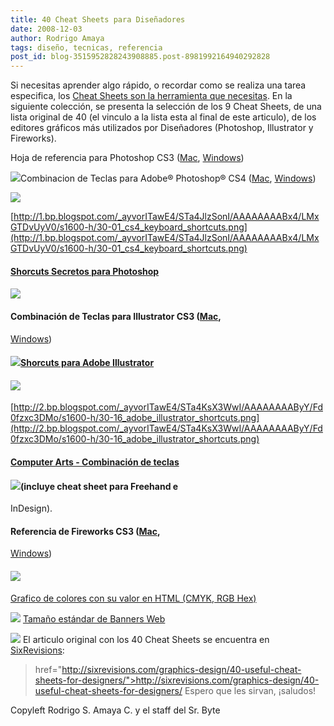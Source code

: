 ```yaml
---
title: 40 Cheat Sheets para Diseñadores
date: 2008-12-03
author: Rodrigo Amaya
tags: diseño, tecnicas, referencia
post_id: blog-3515952828243908885.post-8981992164940292828
---
```


Si necesitas aprender algo rápido, o recordar como se realiza una tarea especifica, los [Cheat Sheets son la herramienta que necesitas](http://www.srbyte.com/2008/12/qu-es-un-cheatsheet.html). En la siguiente colección, se presenta la selección de los 9 Cheat Sheets, de una lista original de 40 (el vinculo a la lista esta al final de este articulo), de los editores gráficos más utilizados por Diseñadores (Photoshop, Illustrator y Fireworks).

Hoja de referencia para Photoshop CS3 ([Mac](http://www.customguide.com/pdf/photoshopmac-quick-reference-cs3.pdf), [Windows](http://www.customguide.com/pdf/photoshop-quick-reference-cs3.pdf))

[![](http://1.bp.blogspot.com/_ayvorITawE4/STa4KCyQpFI/AAAAAAAAByA/_D5_Q-vT7Jc/s320/30-02_quick_reference_card.png)](http://1.bp.blogspot.com/_ayvorITawE4/STa4KCyQpFI/AAAAAAAAByA/_D5_Q-vT7Jc/s1600-h/30-02_quick_reference_card.png)Combinacion de Teclas para Adobe® Photoshop® CS4 ([Mac](http://morris-photographics.com/photoshop/shortcuts/downloads/PSCS4_Keyboard_Shortcuts_Mac.pdf), [Windows](http://morris-photographics.com/photoshop/shortcuts/downloads/PSCS4_Keyboard_Shortcuts_PC.pdf))

![](http://1.bp.blogspot.com/_ayvorITawE4/STa4JlzSonI/AAAAAAAABx4/LMxGTDvUyV0/s320/30-01_cs4_keyboard_shortcuts.png)

[http://1.bp.blogspot.com/_ayvorITawE4/STa4JlzSonI/AAAAAAAABx4/LMxGTDvUyV0/s1600-h/30-01_cs4_keyboard_shortcuts.png](http://1.bp.blogspot.com/_ayvorITawE4/STa4JlzSonI/AAAAAAAABx4/LMxGTDvUyV0/s1600-h/30-01_cs4_keyboard_shortcuts.png)

#### [Shorcuts Secretos para Photoshop](http://www.webdesignerwall.com/tutorials/photoshop-secret-shortcuts/)

#### [![](http://3.bp.blogspot.com/_ayvorITawE4/STa4KFImKPI/AAAAAAAAByI/5QmHIVTFw4A/s320/30-05_photoshop_secret_shortcuts.png)](http://3.bp.blogspot.com/_ayvorITawE4/STa4KFImKPI/AAAAAAAAByI/5QmHIVTFw4A/s1600-h/30-05_photoshop_secret_shortcuts.png)

#### Combinación de Teclas para Illustrator CS3 ([Mac](http://www.crazyleafdesign.com/blog/images/tutorials/keyboard-shortcuts/illustrator-cs3-mac.pdf),
[Windows](http://www.crazyleafdesign.com/blog/images/tutorials/keyboard-shortcuts/illustrator-cs3-windows.pdf))

#### [![](http://3.bp.blogspot.com/_ayvorITawE4/STa4KrxQqHI/AAAAAAAAByQ/NmTNnk2egsQ/s320/30-14_illustrator_cs3_useful_keyboard.png)](http://3.bp.blogspot.com/_ayvorITawE4/STa4KrxQqHI/AAAAAAAAByQ/NmTNnk2egsQ/s1600-h/30-14_illustrator_cs3_useful_keyboard.png)[Shorcuts para Adobe Illustrator](http://www.webdesignerwall.com/tutorials/adobe-illustrator-shortcuts/)

#### ![](http://2.bp.blogspot.com/_ayvorITawE4/STa4KsX3WwI/AAAAAAAAByY/Fd0fzxc3DMo/s320/30-16_adobe_illustrator_shortcuts.png)
[http://2.bp.blogspot.com/_ayvorITawE4/STa4KsX3WwI/AAAAAAAAByY/Fd0fzxc3DMo/s1600-h/30-16_adobe_illustrator_shortcuts.png](http://2.bp.blogspot.com/_ayvorITawE4/STa4KsX3WwI/AAAAAAAAByY/Fd0fzxc3DMo/s1600-h/30-16_adobe_illustrator_shortcuts.png)

#### [Computer Arts - Combinación de teclas](http://www.computerarts.co.uk/tutorials/new_media/keyboard_shortcut_cards)

#### [![](http://1.bp.blogspot.com/_ayvorITawE4/STa4vow6RuI/AAAAAAAAByg/p1fOoJ_Y5s8/s320/30-17_computer_arts.png)](http://1.bp.blogspot.com/_ayvorITawE4/STa4vow6RuI/AAAAAAAAByg/p1fOoJ_Y5s8/s1600-h/30-17_computer_arts.png)(incluye cheat sheet para Freehand e
InDesign).

#### Referencia de Fireworks CS3 ([Mac](http://www.customguide.com/pdf/fireworksmac-quick-reference-cs3.pdf),
[Windows](http://www.customguide.com/pdf/fireworksmac-quick-reference-cs3.pdf))

#### [![](http://3.bp.blogspot.com/_ayvorITawE4/STa4v4Un4YI/AAAAAAAAByo/awhPSZNbYcg/s320/30-18_fireworks_cs3_quick.png)](http://3.bp.blogspot.com/_ayvorITawE4/STa4v4Un4YI/AAAAAAAAByo/awhPSZNbYcg/s1600-h/30-18_fireworks_cs3_quick.png)
[Grafico de colores con su valor en HTML (CMYK, RGB Hex)](http://logoorange.com/color/color-codes-chart.php)

[![](http://1.bp.blogspot.com/_ayvorITawE4/STa4vzBJQTI/AAAAAAAAByw/g2Ygkph1rQI/s320/30-21_color_codes_matching.png)](http://1.bp.blogspot.com/_ayvorITawE4/STa4vzBJQTI/AAAAAAAAByw/g2Ygkph1rQI/s1600-h/30-21_color_codes_matching.png) [Tamaño estándar de Banners Web](http://www.designerstoolbox.com/designresources/banners/)

[![](http://2.bp.blogspot.com/_ayvorITawE4/STa57G4RTNI/AAAAAAAABy4/X8BOLhddQlc/s320/30-29_standard_web_banners.png)](http://2.bp.blogspot.com/_ayvorITawE4/STa57G4RTNI/AAAAAAAABy4/X8BOLhddQlc/s1600-h/30-29_standard_web_banners.png) El articulo original con los 40 Cheat Sheets se encuentra en [SixRevisions](http://sixrevisions.com/):

> href="http://sixrevisions.com/graphics-design/40-useful-cheat-sheets-for-designers/">http://sixrevisions.com/graphics-design/40-useful-cheat-sheets-for-designers/
Espero que les sirvan, ¡saludos!

Copyleft Rodrigo S. Amaya C. y el staff del Sr. Byte
